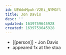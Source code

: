 ```yaml
---
id: UEWdmMpuh-V2Ei_NYMGfl
title: Jon Davis
desc: ''
updated: 1639759645928
created: 1639759645928
---
```



- [[person]] - Jon Davis
- appeared 1x at the stoa

